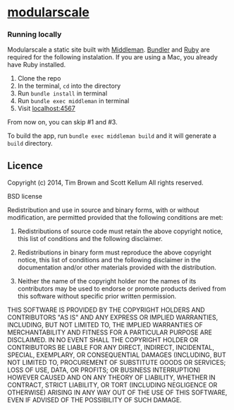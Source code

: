 # [modularscale](http://modularscale.pgdn.us/)

### Running locally

Modularscale a static site built with [Middleman](http://middlemanapp.com/). [Bundler](http://bundler.io/) and [Ruby](https://www.ruby-lang.org/en/) are required for the following instalation. If you are using a Mac, you already have Ruby installed.

1. Clone the repo
2. In the terminal, `cd` into the directory
3. Run `bundle install` in terminal
4. Run `bundle exec middleman` in terminal
5. Visit [localhost:4567](http://localhost:4567/)

From now on, you can skip #1 and #3.

To build the app, run `bundle exec middleman build` and it will generate a `build` directory.

## Licence

Copyright (c) 2014, Tim Brown and Scott Kellum
All rights reserved.

BSD license

Redistribution and use in source and binary forms, with or without modification, are permitted provided that the following conditions are met:

1. Redistributions of source code must retain the above copyright notice, this list of conditions and the following disclaimer.

2. Redistributions in binary form must reproduce the above copyright notice, this list of conditions and the following disclaimer in the documentation and/or other materials provided with the distribution.

3. Neither the name of the copyright holder nor the names of its contributors may be used to endorse or promote products derived from this software without specific prior written permission.

THIS SOFTWARE IS PROVIDED BY THE COPYRIGHT HOLDERS AND CONTRIBUTORS "AS IS" AND ANY EXPRESS OR IMPLIED WARRANTIES, INCLUDING, BUT NOT LIMITED TO, THE IMPLIED WARRANTIES OF MERCHANTABILITY AND FITNESS FOR A PARTICULAR PURPOSE ARE DISCLAIMED. IN NO EVENT SHALL THE COPYRIGHT HOLDER OR CONTRIBUTORS BE LIABLE FOR ANY DIRECT, INDIRECT, INCIDENTAL, SPECIAL, EXEMPLARY, OR CONSEQUENTIAL DAMAGES (INCLUDING, BUT NOT LIMITED TO, PROCUREMENT OF SUBSTITUTE GOODS OR SERVICES; LOSS OF USE, DATA, OR PROFITS; OR BUSINESS INTERRUPTION) HOWEVER CAUSED AND ON ANY THEORY OF LIABILITY, WHETHER IN CONTRACT, STRICT LIABILITY, OR TORT (INCLUDING NEGLIGENCE OR OTHERWISE) ARISING IN ANY WAY OUT OF THE USE OF THIS SOFTWARE, EVEN IF ADVISED OF THE POSSIBILITY OF SUCH DAMAGE.

